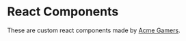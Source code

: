 # React Components

These are custom react components made by [Acme Gamers](https://github.com/AcmeGamers).
